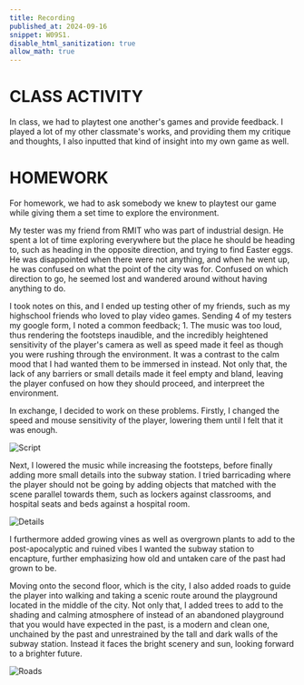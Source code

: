 ```yaml
---
title: Recording
published_at: 2024-09-16
snippet: W09S1.
disable_html_sanitization: true
allow_math: true
---
```


# CLASS ACTIVITY

In class, we had to playtest one another's games and provide feedback. I played a lot of my other classmate's works, and providing them my critique and thoughts, I also inputted that kind of insight into my own game as well. 

# HOMEWORK

For homework, we had to ask somebody we knew to playtest our game while giving them a set time to explore the environment.

My tester was my friend from RMIT who was part of industrial design. He spent a lot of time exploring everywhere but the place he should be heading to, such as heading in the opposite direction, and trying to find Easter eggs. He was disappointed when there were not anything, and when he went up, he was confused on what the point of the city was for. Confused on which direction to go, he seemed lost and wandered around without having anything to do. 

I took notes on this, and I ended up testing other of my friends, such as my highschool friends who loved to play video games. Sending 4 of my testers my google form, I noted a common feedback; 1. The music was too loud, thus rendering the footsteps inaudible, and the incredibly heightened sensitivity of the player's camera as well as speed made it feel as though you were rushing through the environment. It was a contrast to the calm mood that I had wanted them to be immersed in instead. Not only that, the lack of any barriers or small details made it feel empty and bland, leaving the player confused on how they should proceed, and interpreet the environment. 

In exchange, I decided to work on these problems. Firstly, I changed the speed and mouse sensitivity of the player, lowering them until I felt that it was enough.

![Script](/w09s1/script.png)

Next, I lowered the music while increasing the footsteps, before finally adding more small details into the subway station. I tried barricading where the player should not be going by adding objects that matched with the scene parallel towards them, such as lockers against classrooms, and hospital seats and beds against a hospital room. 

![Details](/w09s1/details.png)

I furthermore added growing vines as well as overgrown plants to add to the post-apocalyptic and ruined vibes I wanted the subway station to encapture, further emphasizing how old and untaken care of the past had grown to be. 

Moving onto the second floor, which is the city, I also added roads to guide the player into walking and taking a scenic route around the playground located in the middle of the city. Not only that, I added trees to add to the shading and calming atmosphere of instead of an abandoned playground that you would have expected in the past, is a modern and clean one, unchained by the past and unrestrained by the tall and dark walls of the subway station. Instead it faces the bright scenery and sun, looking forward to a brighter future. 

![Roads](/w09s1/roads.png)